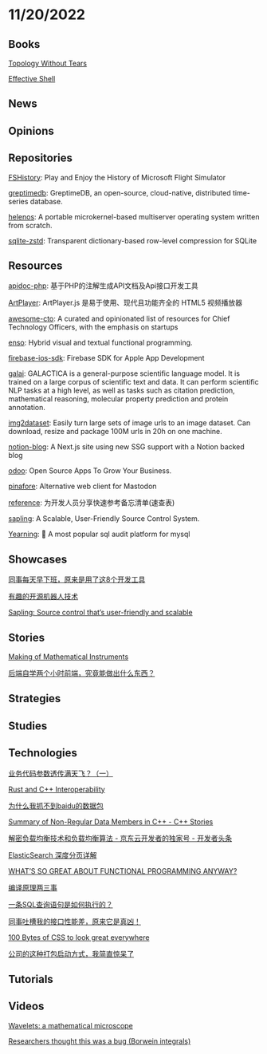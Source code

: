 # 11/20/2022

## Books
[Topology Without Tears](https://www.topologywithouttears.net/)

[Effective Shell](https://effective-shell.com/)

## News

## Opinions

## Repositories
[FSHistory](https://github.com/s-macke/FSHistory): Play and Enjoy the History of Microsoft Flight Simulator

[greptimedb](https://github.com/GreptimeTeam/greptimedb): GreptimeDB, an open-source, cloud-native, distributed time-series database.

[helenos](https://github.com/HelenOS/helenos): A portable microkernel-based multiserver operating system written from scratch.

[sqlite-zstd](https://github.com/phiresky/sqlite-zstd): Transparent dictionary-based row-level compression for SQLite

## Resources
[apidoc-php](https://gitee.com/hg-code/apidoc-php): 基于PHP的注解生成API文档及Api接口开发工具

[ArtPlayer](https://gitee.com/mirrors/ArtPlayer): ArtPlayer.js 是易于使用、现代且功能齐全的 HTML5 视频播放器

[awesome-cto](https://github.com/kuchin/awesome-cto): A curated and opinionated list of resources for Chief Technology Officers, with the emphasis on startups

[enso](https://github.com/enso-org/enso): Hybrid visual and textual functional programming.

[firebase-ios-sdk](https://github.com/firebase/firebase-ios-sdk): Firebase SDK for Apple App Development

[galai](https://github.com/paperswithcode/galai): GALACTICA is a general-purpose scientific language model. It is trained on a large corpus of scientific text and data. It can perform scientific NLP tasks at a high level, as well as tasks such as citation prediction, mathematical reasoning, molecular property prediction and protein annotation.

[img2dataset](https://github.com/rom1504/img2dataset): Easily turn large sets of image urls to an image dataset. Can download, resize and package 100M urls in 20h on one machine.

[notion-blog](https://github.com/ijjk/notion-blog): A Next.js site using new SSG support with a Notion backed blog

[odoo](https://github.com/odoo/odoo): Open Source Apps To Grow Your Business.

[pinafore](https://github.com/nolanlawson/pinafore): Alternative web client for Mastodon

[reference](https://github.com/jaywcjlove/reference): 为开发人员分享快速参考备忘清单(速查表)

[sapling](https://github.com/facebook/sapling): A Scalable, User-Friendly Source Control System.

[Yearning](https://github.com/cookieY/Yearning): 🐳 A most popular sql audit platform for mysql

## Showcases
[同事每天早下班，原来是用了这8个开发工具](https://juejin.cn/post/7165302993812717582)

[有趣的开源机器人技术](https://www.oschina.net/project/awesome?columnId=34)

[Sapling: Source control that’s user-friendly and scalable](https://engineering.fb.com/2022/11/15/open-source/sapling-source-control-scalable/)

## Stories
[Making of Mathematical Instruments](https://www.c82.net/blog/?id=90)

[后端自学两个小时前端，究竟能做出什么东西？](https://juejin.cn/post/7166624661491580941)

## Strategies

## Studies

## Technologies
[业务代码参数透传满天飞？（一）](https://juejin.cn/post/7165427212911378445)

[Rust and C++ Interoperability](https://slint-ui.com/blog/rust-and-cpp.html)

[为什么我抓不到baidu的数据包](https://juejin.cn/post/7165737844613316638)

[Summary of Non-Regular Data Members in C++ - C++ Stories](https://www.cppstories.com/2022/non-regular-members/)

[解密负载均衡技术和负载均衡算法 - 京东云开发者的独家号 - 开发者头条](https://toutiao.io/posts/q1jz8l3)

[ElasticSearch 深度分页详解](https://my.oschina.net/u/4090830/blog/5593128)

[WHAT’S SO GREAT ABOUT FUNCTIONAL PROGRAMMING ANYWAY?](https://jrsinclair.com/articles/2022/whats-so-great-about-functional-programming-anyway/)

[编译原理两三事](https://juejin.cn/post/7166902365499441188)

[一条SQL查询语句是如何执行的？](https://mp.weixin.qq.com/s/WJoIkVtggvzxH__hGqVnHw)

[同事吐槽我的接口性能差，原来它是真凶！](https://juejin.cn/post/7166965043253215240)

[100 Bytes of CSS to look great everywhere](https://www.swyx.io/css-100-bytes)

[公司的这种打包启动方式，我简直惊呆了](https://juejin.cn/post/7166928035826909220)

## Tutorials

## Videos
[Wavelets: a mathematical microscope](https://www.youtube.com/watch?v=jnxqHcObNK4)

[Researchers thought this was a bug (Borwein integrals)](https://www.youtube.com/watch?v=851U557j6HE)
